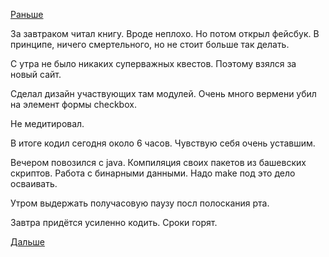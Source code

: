 [Раньше](2018.01.23.md)

За завтраком читал книгу. Вроде неплохо. Но потом открыл фейсбук. В принципе, ничего смертельного, но не стоит больше так делать.

С утра не было никаких суперважных квестов. Поэтому взялся за новый сайт.

Сделал дизайн участвующих там модулей.
Очень много вермени убил на элемент формы checkbox.

Не медитировал.

В итоге кодил сегодня около 6 часов. Чувствую себя очень уставшим.

Вечером повозился с java. Компиляция своих пакетов из башевских скриптов. Работа с бинарными данными. Надо make под это дело осваивать.

Утром выдержать получасовую паузу посл полоскания рта.

Завтра придётся усиленно кодить. Сроки горят.

[Дальше](2018.01.25.md)
